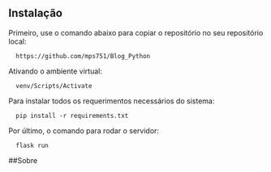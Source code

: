 ## Instalação

Primeiro, use o comando abaixo para copiar o repositório no seu repositório local:

      https://github.com/mps751/Blog_Python

Ativando o ambiente virtual:

      venv/Scripts/Activate

Para instalar todos os requerimentos necessários do sistema:

      pip install -r requirements.txt

Por último, o comando para rodar o servidor:

      flask run
 
 ##Sobre
